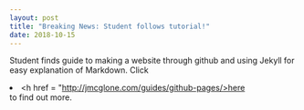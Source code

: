 ```yaml
---
layout: post
title: "Breaking News: Student follows tutorial!"
date: 2018-10-15
---
```


Student finds guide to making a website through github and using Jekyll for easy explanation of Markdown. 
Click <li><h href = "http://jmcglone.com/guides/github-pages/>here</a></li> to find out more.
